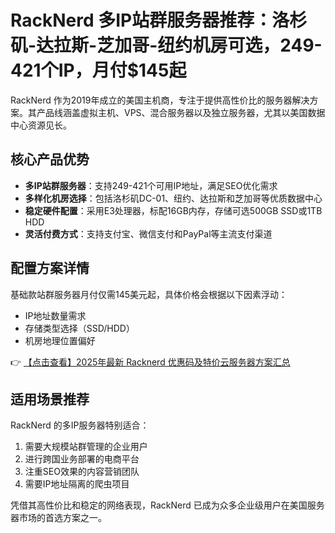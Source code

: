 # RackNerd 多IP站群服务器推荐：洛杉矶-达拉斯-芝加哥-纽约机房可选，249-421个IP，月付$145起

RackNerd 作为2019年成立的美国主机商，专注于提供高性价比的服务器解决方案。其产品线涵盖虚拟主机、VPS、混合服务器以及独立服务器，尤其以美国数据中心资源见长。

## 核心产品优势

- **多IP站群服务器**：支持249-421个可用IP地址，满足SEO优化需求
- **多样化机房选择**：包括洛杉矶DC-01、纽约、达拉斯和芝加哥等优质数据中心
- **稳定硬件配置**：采用E3处理器，标配16GB内存，存储可选500GB SSD或1TB HDD
- **灵活付费方式**：支持支付宝、微信支付和PayPal等主流支付渠道

## 配置方案详情

基础款站群服务器月付仅需145美元起，具体价格会根据以下因素浮动：

- IP地址数量需求
- 存储类型选择（SSD/HDD）
- 机房地理位置偏好

👉 [【点击查看】2025年最新 Racknerd 优惠码及特价云服务器方案汇总](https://bit.ly/Rack_Nerd)

## 适用场景推荐

RackNerd 的多IP服务器特别适合：

1. 需要大规模站群管理的企业用户
2. 进行跨国业务部署的电商平台
3. 注重SEO效果的内容营销团队
4. 需要IP地址隔离的爬虫项目

凭借其高性价比和稳定的网络表现，RackNerd 已成为众多企业级用户在美国服务器市场的首选方案之一。